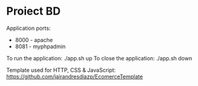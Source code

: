 # Proiect BD

Application ports:
- 8000 - apache
- 8081 - myphpadmin


To run the application: ./app.sh up
To close the application: ./app.sh down

Template used for HTTP, CSS & JavaScript:
https://github.com/jairandresdiazp/EcomerceTemplate
